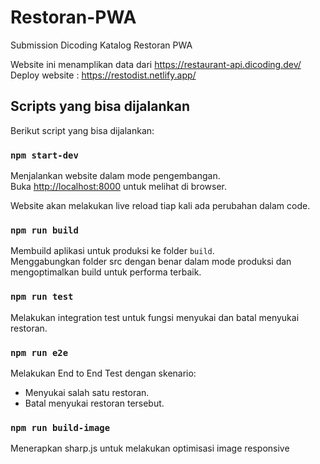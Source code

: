 # Restoran-PWA
Submission Dicoding Katalog Restoran PWA

Website ini menamplikan data dari https://restaurant-api.dicoding.dev/ \
Deploy website : https://restodist.netlify.app/

## Scripts yang bisa dijalankan 

Berikut script yang bisa dijalankan:

### `npm start-dev`

Menjalankan website dalam mode pengembangan.\
Buka [http://localhost:8000](http://localhost:8000) untuk melihat di browser.

Website akan melakukan live reload tiap kali ada perubahan dalam code.

### `npm run build`

Membuild aplikasi untuk produksi ke folder `build`.\
Menggabungkan folder src dengan benar dalam mode produksi dan mengoptimalkan build untuk performa terbaik.

### `npm run test`

Melakukan integration test untuk fungsi menyukai dan batal menyukai restoran.

### `npm run e2e`

Melakukan End to End Test dengan skenario:
- Menyukai salah satu restoran.
- Batal menyukai restoran tersebut.

### `npm run build-image`

Menerapkan sharp.js untuk melakukan optimisasi image responsive
